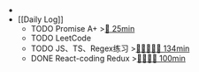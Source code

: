 -
- [[Daily Log]]
	- TODO Promise A+ >[🍅 25min](#agenda-pomo://?t=f-1689762685766-1500)
	- TODO LeetCode
	- TODO JS、TS、Regex练习 >[🍅🍅🍅🍅🍅 134min](#agenda-pomo://?t=f-1689751773201-1500%2Cf-1689753930303-1500%2Cf-1689755592476-1500%2Cf-1689758203251-1500%2Cf-1689760006413-1500%2Cp-1689761998489-504)
	- DONE React-coding Redux >[🍅🍅🍅🍅 100min](#agenda-pomo://?t=f-1689741914913-1500%2Cf-1689745091849-1500%2Cf-1689747052586-1500%2Cf-1689749091265-1500)